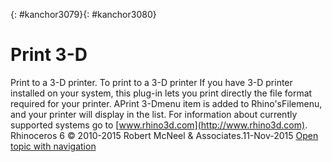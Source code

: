 ---
---

{: #kanchor3079}{: #kanchor3080}
# Print 3-D
Print to a 3-D printer.
To print to a 3-D printer
If you have 3-D printer installed on your system, this plug-in lets you print directly the file format required for your printer.
APrint 3-Dmenu item is added to Rhino'sFilemenu, and your printer will display in the list.
For information about currently supported systems go to [www.rhino3d.com](http://www.rhino3d.com).
&#160;
&#160;
Rhinoceros 6 © 2010-2015 Robert McNeel &amp; Associates.11-Nov-2015
 [Open topic with navigation](print-3d.html) 

